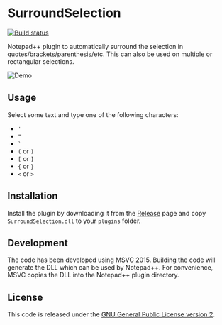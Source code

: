 # SurroundSelection

[![Build status](https://ci.appveyor.com/api/projects/status/github/dail8859/SurroundSelection?branch=master&svg=true)](https://ci.appveyor.com/project/dail8859/SurroundSelection/branch/master)

Notepad++ plugin to automatically surround the selection in quotes/brackets/parenthesis/etc. This can also be used on multiple or rectangular selections.

![Demo](/img/Demo.gif)

## Usage
Select some text and type one of the following characters:
- `'`
- `"`
- `` ` ``
- `(` or `)`
- `[` or `]`
- `{` or `}`
- `<` or `>`

## Installation
Install the plugin by downloading it from the [Release](https://github.com/dail8859/SurroundSelection/releases) page and copy `SurroundSelection.dll` to your `plugins` folder.

## Development
The code has been developed using MSVC 2015. Building the code will generate the DLL which can be used by Notepad++. For convenience, MSVC copies the DLL into the Notepad++ plugin directory.

## License
This code is released under the [GNU General Public License version 2](http://www.gnu.org/licenses/gpl-2.0.txt).
